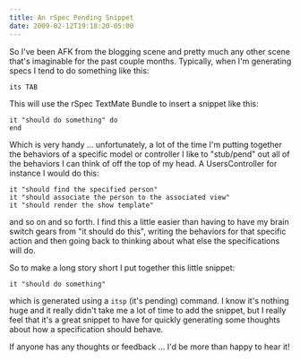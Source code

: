 ```yaml
---
title: An rSpec Pending Snippet
date: 2009-02-12T19:18:20-05:00
---
```

So I've been AFK from the blogging scene and pretty much any other scene that's imaginable for the past couple months. Typically, when I'm generating specs I tend to do something like this:

```
its TAB
```

This will use the rSpec TextMate Bundle to insert a snippet like this:

```
it "should do something" do
end
```

Which is very handy … unfortunately, a lot of the time I'm putting together the behaviors of a specific model or controller I like to "stub/pend" out all of the behaviors I can think of off the top of my head. A UsersController for instance I would do this:

```
it "should find the specified person"
it "should associate the person to the associated view"
it "should render the show template"
```

and so on and so forth. I find this a little easier than having to have my brain switch gears from "it should do this", writing the behaviors for that specific action and then going back to thinking about what else the specifications will do.

So to make a long story short I put together this little snippet:

```
it "should do something"
```

which is generated using a `itsp` (it's pending) command. I know it's nothing huge and it really didn't take me a lot of time to add the snippet, but I really feel that it's a great snippet to have for quickly generating some thoughts about how a specification should behave.

If anyone has any thoughts or feedback … I'd be more than happy to hear it!